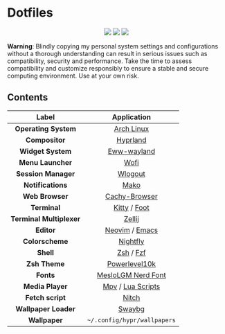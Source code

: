 # Dotfiles
<div align="center">
<img src="https://img.shields.io/github/last-commit/Twilight4/dotfiles?style=for-the-badge&logo=github&color=a6da95&logoColor=D9E0EE&labelColor=302D41"/>
<img src="https://img.shields.io/github/repo-size/Twilight4/dotfiles?style=for-the-badge&logo=dropbox&color=7dc4e4&logoColor=D9E0EE&labelColor=302D41"/>
<img src="https://img.shields.io/github/stars/Twilight4/dotfiles?style=for-the-badge&logo=powerpages&color=cba6f7&logoColor=D9E0EE&labelColor=302D41"/>
</div>

**Warning**: Blindly copying my personal system settings and configurations without a thorough understanding can result in serious issues such as compatibility, security and performance. Take the time to assess compatibility and customize responsibly to ensure a stable and secure computing environment. Use at your own risk.

## Contents

|      Label                     |                         Application                        |
| :----------------------------: | :--------------------------------------------------------: | 
|  **Operating System**          | [Arch Linux](https://archlinux.org/)                       |
|  **Compositor**                | [Hyprland](https://github.com/hyprwm/Hyprland)             |
|  **Widget System**             | [Eww-wayland](https://github.com/elkowar/eww)              |
|  **Menu Launcher**             | [Wofi](https://hg.sr.ht/~scoopta/wofi)                     |
|  **Session Manager**           | [Wlogout](https://github.com/ArtsyMacaw/wlogout)           |
|  **Notifications**             | [Mako](https://github.com/emersion/mako)                   |
|  **Web Browser**               | [Cachy-Browser](https://github.com/CachyOS/CachyOS-Browser-Settings)                          |
|  **Terminal**                  | [Kitty](https://sw.kovidgoyal.net/kitty/) / [Foot](https://codeberg.org/dnkl/foot)            |
|  **Terminal Multiplexer**      | [Zellij](https://github.com/zellij-org/zellij)             |
|  **Editor**                    | [Neovim](https://github.com/neovim/neovim) / [Emacs](https://www.gnu.org/software/emacs/)     |
|  **Colorscheme**               | [Nightfly](https://github.com/bluz71/vim-nightfly-colors)  |
|  **Shell**                     | [Zsh](https://github.com/zsh-users) / [Fzf](https://github.com/junegunn/fzf)                  |
|  **Zsh Theme**                 | [Powerlevel10k](https://github.com/romkatv/powerlevel10k)  |
|  **Fonts**                     | [MesloLGM Nerd Font](https://www.nerdfonts.com/)           |
|  **Media Player**              | [Mpv](https://mpv.io/) / [Lua Scripts](https://github.com/mpv-player/mpv/wiki/User-Scripts)   |
|  **Fetch script**              | [Nitch](https://github.com/unxsh/nitch)                    |
|  **Wallpaper Loader**          | [Swaybg](https://github.com/swaywm/swaybg)                 |
|  **Wallpaper**                 | `~/.config/hypr/wallpapers`                                |
